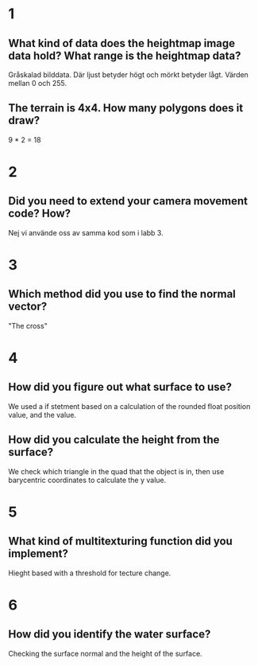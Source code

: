 # 1
## What kind of data does the heightmap image data hold? What range is the heightmap data?
Gråskalad bilddata. Där ljust betyder högt och mörkt betyder lågt. Värden mellan 0 och 255.
## The terrain is 4x4. How many polygons does it draw?
9 * 2 = 18

# 2
## Did you need to extend your camera movement code? How?
Nej vi använde oss av samma kod som i labb 3.

# 3
## Which method did you use to find the normal vector?
"The cross"

# 4
## How did you figure out what surface to use? 
We used a if stetment based on a calculation of the rounded float position value, and the value.

## How did you calculate the height from the surface?
We check which triangle in the quad that the object is in, then use barycentric coordinates to calculate the y value.

# 5
## What kind of multitexturing function did you implement?
Hieght based with a threshold for tecture change.

# 6
## How did you identify the water surface?
Checking the surface normal and the height of the surface.

